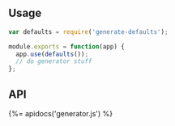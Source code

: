 ## Usage

```js
var defaults = require('generate-defaults');

module.exports = function(app) {
  app.use(defaults());
  // do generator stuff
};
```

## API
{%= apidocs('generator.js') %}
